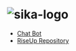 # ![sika-logo](https://user-images.githubusercontent.com/81644815/120680500-abb97d80-c49a-11eb-9d48-cf39e01b4168.jpg)


  
<nav>
    <ul>
        <li><a href=Chatbot.md>Chat Bot</a></li>
        <li><a href="Content.md">RiseUp Repository</a></li>      
      <ul>
